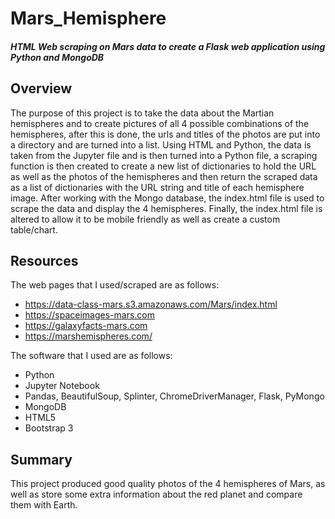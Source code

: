 # Mars_Hemisphere
#### *HTML Web scraping on Mars data to create a Flask web application using Python and MongoDB*

## Overview
The purpose of this project is to take the data about the Martian hemispheres and to create pictures of all 4 possible combinations of the hemispheres, after this is done, the urls and titles of the photos are put into a directory and are turned into a list. Using HTML and Python, the data is taken from the Jupyter file and is then turned into a Python file, a scraping function is then created to create a new list of dictionaries to hold the URL as well as the photos of the hemispheres and then return the scraped data as a list of dictionaries with the URL string and title of each hemisphere image. After working with the Mongo database, the index.html file is used to scrape the data and display the 4 hemispheres. Finally, the index.html file is altered to allow it to be mobile friendly as well as create a custom table/chart.

## Resources 
The web pages that I used/scraped are as follows:
  - https://data-class-mars.s3.amazonaws.com/Mars/index.html
  - https://spaceimages-mars.com
  - https://galaxyfacts-mars.com
  - https://marshemispheres.com/
  
The software that I used are as follows:
  - Python
  - Jupyter Notebook
  - Pandas, BeautifulSoup, Splinter, ChromeDriverManager, Flask, PyMongo
  - MongoDB
  - HTML5
  - Bootstrap 3

## Summary
This project produced good quality photos of the 4 hemispheres of Mars, as well as store some extra information about the red planet and compare them with Earth.
